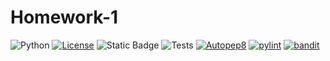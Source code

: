 # Homework-1
![Python](https://img.shields.io/badge/python-3670A0?style=for-the-badge&logo=python&logoColor=ffdd54)
[![License](https://img.shields.io/badge/License-Apache_2.0-blue.svg)](https://opensource.org/licenses/Apache-2.0)
![Static Badge](https://img.shields.io/badge/Ubuntu-E95420?style=for-the-badge&logo=ubuntu&logoColor=white)
![Tests](https://github.com/NCSU-CSC510-Group-BHAKQH/Homework-1/actions/workflows/test.yml/badge.svg?event=push)
[![Autopep8](https://github.com/NCSU-CSC510-Group-BHAKQH/Homework-1/actions/workflows/autopeptest.yml/badge.svg)](https://github.com/NCSU-CSC510-Group-BHAKQH/Homework-1/actions/workflows/autopeptest.yml)
[![pylint](https://github.com/NCSU-CSC510-Group-BHAKQH/Homework-1/actions/workflows/pylinttest.yml/badge.svg)](https://github.com/NCSU-CSC510-Group-BHAKQH/Homework-1/actions/workflows/pylinttest.yml)
[![bandit](https://github.com/NCSU-CSC510-Group-BHAKQH/Homework-1/actions/workflows/bandittest.yml/badge.svg)](https://github.com/NCSU-CSC510-Group-BHAKQH/Homework-1/actions/workflows/bandittest.yml)
